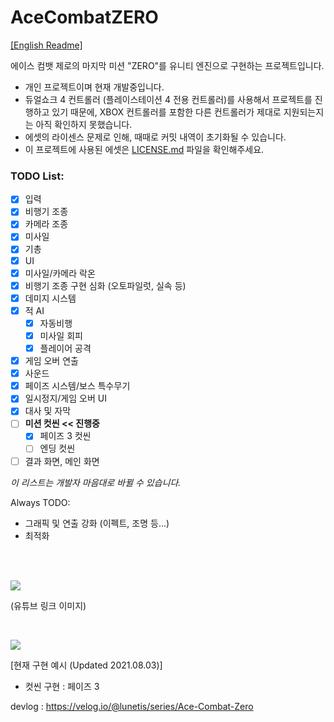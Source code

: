 # AceCombatZERO

[[English Readme]](https://github.com/lunetis/AceCombatZERO/blob/main/README.md)

에이스 컴뱃 제로의 마지막 미션 "ZERO"를 유니티 엔진으로 구현하는 프로젝트입니다.

* 개인 프로젝트이며 현재 개발중입니다.
* 듀얼쇼크 4 컨트롤러 (플레이스테이션 4 전용 컨트롤러)를 사용해서 프로젝트를 진행하고 있기 때문에, XBOX 컨트롤러를 포함한 다른 컨트롤러가 제대로 지원되는지는 아직 확인하지 못했습니다.
* 에셋의 라이센스 문제로 인해, 때때로 커밋 내역이 초기화될 수 있습니다.
* 이 프로젝트에 사용된 에셋은 [LICENSE.md](https://github.com/lunetis/AceCombatZERO/blob/main/LICENSE.md) 파일을 확인해주세요.

### TODO List:
- [x] 입력
- [x] 비행기 조종
- [x] 카메라 조종
- [x] 미사일
- [x] 기총
- [x] UI
- [x] 미사일/카메라 락온
- [x] 비행기 조종 구현 심화 (오토파일럿, 실속 등)
- [x] 데미지 시스템
- [x] 적 AI
  - [x] 자동비행
  - [x] 미사일 회피
  - [x] 플레이어 공격
- [x] 게임 오버 연출
- [x] 사운드
- [x] 페이즈 시스템/보스 특수무기
- [x] 일시정지/게임 오버 UI
- [x] 대사 및 자막
- [ ] **미션 컷씬 << 진행중**
  - [x] 페이즈 3 컷씬
  - [ ] 엔딩 컷씬
- [ ] 결과 화면, 메인 화면

*이 리스트는 개발자 마음대로 바뀔 수 있습니다.*

Always TODO:
- 그래픽 및 연출 강화 (이펙트, 조명 등...)
- 최적화

<br>
<br>

[![](https://img.youtube.com/vi/AcJ8ddI8jyU/0.jpg)](https://www.youtube.com/watch?v=AcJ8ddI8jyU)

(유튜브 링크 이미지)

<br>

![](https://github.com/lunetis/AceCombatZERO/blob/main/0803.gif)

[현재 구현 예시 (Updated 2021.08.03)]
- 컷씬 구현 : 페이즈 3 

devlog : https://velog.io/@lunetis/series/Ace-Combat-Zero
